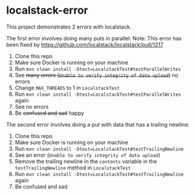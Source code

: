 # localstack-error

This project demonstrates 2 errors with localstack.

The first error involves doing many puts in parallel:
Note: This error has been fixed by https://github.com/localstack/localstack/pull/1217

1. Clone this repo
1. Make sure Docker is running on your machine
1. Run `mvn clean install -Dtest=LocalstackTest#testParallelWrites`
1. See ~~many errors (`Unable to verify integrity of data upload`)~~ no errors
1. Change `MAX_THREADS` to 1 in `LocalstackTest`
1. Run `mvn clean install -Dtest=LocalstackTest#testParallelWrites` again
1. See no errors
1. Be ~~confused and sad~~ happy


The second error involves doing a put with data that has a trailing newline:

1. Clone this repo
1. Make sure Docker is running on your machine
1. Run `mvn clean install -Dtest=LocalstackTest#testTrailingNewline`
1. See an error (`Unable to verify integrity of data upload`)
1. Remove the trailing newline in the `contents` variable in the `testTrailingNewline` method in `LocalstackTest`
1. Run `mvn clean install -Dtest=LocalstackTest#testTrailingNewline` again
1. Be confused and sad